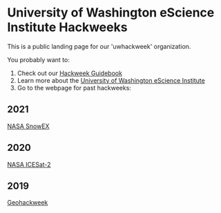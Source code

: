 # University of Washington eScience Institute Hackweeks

This is a public landing page for our 'uwhackweek' organization.

You probably want to:

1. Check out our [Hackweek Guidebook](https://uwhackweek.github.io/hackweeks-as-a-service/intro.html)
2. Learn more about the [University of Washington eScience Institute](https://escience.washington.edu)
3. Go to the webpage for past hackweeks:

## 2021

[NASA SnowEX](https://snowex-hackweek.github.io/website/intro.html)

## 2020

[NASA ICESat-2](https://icesat-2hackweek.github.io)

## 2019

[Geohackweek](https://geohackweek.github.io)
